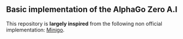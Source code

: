 ## Basic implementation of the AlphaGo Zero A.I

This repository is **largely inspired** from the following non official implementation: [Minigo](https://github.com/tensorflow/minigo).
